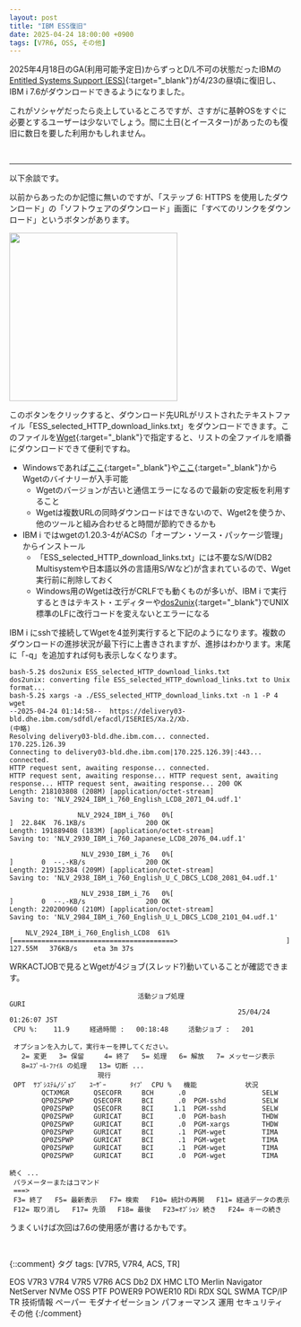 ```yaml
---
layout: post
title: "IBM ESS復旧"
date: 2025-04-24 18:00:00 +0900
tags: [V7R6, OSS, その他]
---
```

2025年4月18日のGA(利用可能予定日)からずっとD/L不可の状態だったIBMの[Entitled Systems Support (ESS)](https://www.ibm.com/servers/eserver/ess/landing/landing-page){:target="_blank"}が4/23の昼頃に復旧し、IBM i 7.6がダウンロードできるようになりました。

これがソシャゲだったら炎上しているところですが、さすがに基幹OSをすぐに必要とするユーザーは少ないでしょう。間に土日(とイースター)があったのも復旧に数日を要した利用かもしれません。

<br>

<hr>

以下余談です。

<p>

以前からあったのか記憶に無いのですが、「ステップ 6: HTTPS を使用したダウンロード」の「ソフトウェアのダウンロード」画面に「すべてのリンクをダウンロード」というボタンがあります。

<img src="/GuriPages/image/2025-04-24_ESS_SW_Download.png" width="300" />

このボタンをクリックすると、ダウンロード先URLがリストされたテキストファイル「ESS_selected_HTTP_download_links.txt」をダウンロードできます。このファイルを[Wget](https://ja.wikipedia.org/wiki/GNU_Wget){:target="_blank"}で指定すると、リストの全ファイルを順番にダウンロードできて便利ですね。

- Windowsであれば[ここ](https://ftp.gnu.org/gnu/wget/){:target="_blank"}や[ここ](https://eternallybored.org/misc/wget/){:target="_blank"}からWgetのバイナリーが入手可能
  - Wgetのバージョンが古いと通信エラーになるので最新の安定板を利用すること
  - Wgetは複数URLの同時ダウンロードはできないので、Wget2を使うか、他のツールと組み合わせると時間が節約できるかも
- IBM i ではwgetの1.20.3-4がACSの「オープン・ソース・パッケージ管理」からインストール
  - 「ESS_selected_HTTP_download_links.txt」には不要なS/W(DB2 Multisystemや日本語以外の言語用S/Wなど)が含まれているので、Wget実行前に削除しておく
  - Windows用のWgetは改行がCRLFでも動くものが多いが、IBM i で実行するときはテキスト・エディターや[dos2unix](https://dos2unix.sourceforge.io/){:target="_blank"}でUNIX標準のLFに改行コードを変えないとエラーになる

<p>

IBM i にsshで接続してWgetを4並列実行すると下記のようになります。複数のダウンロードの進捗状況が最下行に上書きされますが、進捗はわかります。末尾に「-q」を追加すれば何も表示しなくなります。

```
bash-5.2$ dos2unix ESS_selected_HTTP_download_links.txt
dos2unix: converting file ESS_selected_HTTP_download_links.txt to Unix format...
bash-5.2$ xargs -a ./ESS_selected_HTTP_download_links.txt -n 1 -P 4 wget
--2025-04-24 01:14:58--  https://delivery03-bld.dhe.ibm.com/sdfdl/efacdl/ISERIES/Xa.2/Xb.
(中略)
Resolving delivery03-bld.dhe.ibm.com... connected.
170.225.126.39
Connecting to delivery03-bld.dhe.ibm.com|170.225.126.39|:443... connected.
HTTP request sent, awaiting response... connected.
HTTP request sent, awaiting response... HTTP request sent, awaiting response... HTTP request sent, awaiting response... 200 OK
Length: 218103808 (208M) [application/octet-stream]
Saving to: 'NLV_2924_IBM_i_760_English_LCD8_2071_04.udf.1'

                 NLV_2924_IBM_i_760   0%[                                                                    ]  22.84K  76.1KB/s               200 OK
Length: 191889408 (183M) [application/octet-stream]
Saving to: 'NLV_2930_IBM_i_760_Japanese_LCD8_2076_04.udf.1'

                  NLV_2930_IBM_i_76   0%[                                                                    ]       0  --.-KB/s               200 OK
Length: 219152384 (209M) [application/octet-stream]
Saving to: 'NLV_2938_IBM_i_760_English_U_C_DBCS_LCD8_2081_04.udf.1'

                  NLV_2938_IBM_i_76   0%[                                                                    ]       0  --.-KB/s               200 OK
Length: 220200960 (210M) [application/octet-stream]
Saving to: 'NLV_2984_IBM_i_760_English_U_L_DBCS_LCD8_2101_04.udf.1'

    NLV_2924_IBM_i_760_English_LCD8  61%[========================================>                           ] 127.55M   376KB/s    eta 3m 37s
```

WRKACTJOBで見るとWgetが4ジョブ(スレッド?)動いていることが確認できます。

```
                                活動ジョブ処理                         GURI     
                                                         25/04/24  01:26:07 JST 
 CPU %:    11.9     経過時間 :   00:18:48     活動ジョブ :   201                
                                                                                
 オプションを入力して，実行キーを押してください。                               
   2= 変更   3= 保留     4= 終了   5= 処理   6= 解放   7= メッセージ表示        
   8=ｽﾌﾟｰﾙ･ﾌｧｲﾙ の処理   13= 切断 ...                                           
                      現行                                                      
 OPT  ｻﾌﾞｼｽﾃﾑ/ｼﾞｮﾌﾞ   ﾕｰｻﾞｰ      ﾀｲﾌﾟ  CPU %   機能            状況             
        QCTXMGR      QSECOFR     BCH      .0                   SELW             
        QP0ZSPWP     QSECOFR     BCI      .0  PGM-sshd         SELW             
        QP0ZSPWP     QSECOFR     BCI     1.1  PGM-sshd         SELW             
        QP0ZSPWP     GURICAT     BCI      .0  PGM-bash         THDW             
        QP0ZSPWP     GURICAT     BCI      .0  PGM-xargs        THDW             
        QP0ZSPWP     GURICAT     BCI      .1  PGM-wget         TIMA             
        QP0ZSPWP     GURICAT     BCI      .1  PGM-wget         TIMA             
        QP0ZSPWP     GURICAT     BCI      .1  PGM-wget         TIMA             
        QP0ZSPWP     GURICAT     BCI      .0  PGM-wget         TIMA             
                                                                       続く ... 
 パラメーターまたはコマンド                                                     
 ===>                                                                           
 F3= 終了   F5= 最新表示   F7= 検索   F10= 統計の再開   F11= 経過データの表示   
 F12= 取り消し   F17= 先頭   F18= 最後   F23=ｵﾌﾟｼｮﾝ 続き   F24= キーの続き      
```

<p>

うまくいけば次回は7.6の使用感が書けるかもです。


<br>

{::comment}
タグ
tags: [V7R5, V7R4, ACS, TR]

EOS
V7R3
V7R4
V7R5
V7R6
ACS
Db2
DX
HMC
LTO
Merlin
Navigator
NetServer
NVMe
OSS
PTF
POWER9
POWER10
RDi
RDX
SQL
SWMA
TCP/IP
TR
技術情報
ペーパー
モダナイゼーション
パフォーマンス
運用
セキュリティ
その他
{:/comment}
